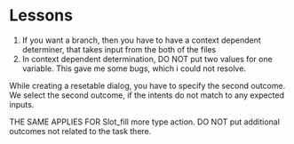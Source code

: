 # Lessons

1. If you want a branch, then you have to have a context dependent determiner, that takes input from the both of the files 
2. In context dependent determination, DO NOT put two values for one variable. This gave me some bugs, which i could not resolve. 


While creating a resetable dialog, 
you have to specify the second outcome. We select the second outcome, if the intents do not match to any expected inputs. 

THE SAME APPLIES FOR Slot_fill more type action.  DO NOT put additional outcomes not related to the task there. 